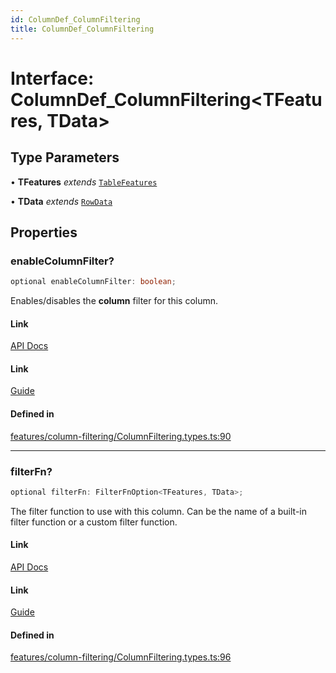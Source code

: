 ```yaml
---
id: ColumnDef_ColumnFiltering
title: ColumnDef_ColumnFiltering
---
```


# Interface: ColumnDef\_ColumnFiltering\<TFeatures, TData\>

## Type Parameters

• **TFeatures** *extends* [`TableFeatures`](../type-aliases/tablefeatures.md)

• **TData** *extends* [`RowData`](../type-aliases/rowdata.md)

## Properties

### enableColumnFilter?

```ts
optional enableColumnFilter: boolean;
```

Enables/disables the **column** filter for this column.

#### Link

[API Docs](https://tanstack.com/table/v8/docs/api/features/column-filtering#enablecolumnfilter)

#### Link

[Guide](https://tanstack.com/table/v8/docs/guide/column-filtering)

#### Defined in

[features/column-filtering/ColumnFiltering.types.ts:90](https://github.com/TanStack/table/blob/main/packages/table-core/src/features/column-filtering/ColumnFiltering.types.ts#L90)

***

### filterFn?

```ts
optional filterFn: FilterFnOption<TFeatures, TData>;
```

The filter function to use with this column. Can be the name of a built-in filter function or a custom filter function.

#### Link

[API Docs](https://tanstack.com/table/v8/docs/api/features/column-filtering#filterfn)

#### Link

[Guide](https://tanstack.com/table/v8/docs/guide/column-filtering)

#### Defined in

[features/column-filtering/ColumnFiltering.types.ts:96](https://github.com/TanStack/table/blob/main/packages/table-core/src/features/column-filtering/ColumnFiltering.types.ts#L96)
